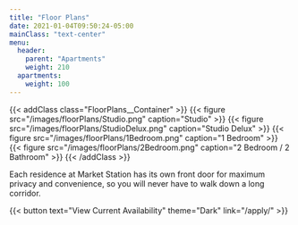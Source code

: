 ```yaml
---
title: "Floor Plans"
date: 2021-01-04T09:50:24-05:00
mainClass: "text-center"
menu:
  header:
    parent: "Apartments"
    weight: 210
  apartments:
    weight: 100
---
```


{{< addClass class="FloorPlans__Container" >}}
  {{< figure src="/images/floorPlans/Studio.png" caption="Studio" >}}
  {{< figure src="/images/floorPlans/StudioDelux.png" caption="Studio Delux" >}}
  {{< figure src="/images/floorPlans/1Bedroom.png" caption="1 Bedroom" >}}
  {{< figure src="/images/floorPlans/2Bedroom.png" caption="2 Bedroom / 2 Bathroom" >}}
{{< /addClass >}}


Each residence at Market Station has its own front door for maximum privacy
and convenience, so you will never have to walk down a long corridor.

{{< button text="View Current Availability" theme="Dark" link="/apply/" >}}
